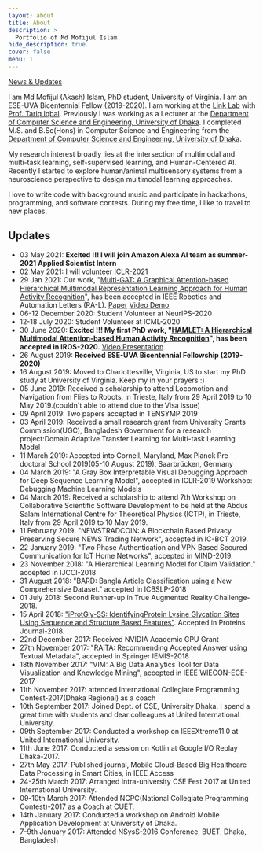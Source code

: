```yaml
---
layout: about
title: About
description: >
  Portfolio of Md Mofijul Islam.
hide_description: true
cover: false
menu: 1
---
```

[News & Updates](#updates)

I am Md Mofijul (Akash) Islam, PhD student, University of Virginia. I am an ESE-UVA Bicentennial Fellow (2019-2020). I am working at the [Link Lab](https://engineering.virginia.edu/link-lab-0) with [Prof. Tariq Iqbal](http://www.tiqbal.com/). Previously I was working as a Lecturer at the [Department of Computer Science and Engineering, University of Dhaka](http://cse.du.ac.bd/). I completed M.S. and B.Sc(Hons) in Computer Science and Engineering from the [Department of Computer Science and Engineering, University of Dhaka](http://cse.du.ac.bd/).

My research interest broadly lies at the intersection of multimodal and multi-task learning, self-supervised learning, and Human-Centered AI. Recently I started to explore human/animal multisensory systems from a neuroscience perspective to design multimodal learning approaches.

I love to write code with background music and participate in hackathons, programming, and software contests. During my free time, I like to travel to new places.

<!---
## Research interest
* Machine Learning
* Interpretable Machine Learning
* Optimization and Graph Theory
* Big data and Mobile Cloud Computing
* Mobile Application Development
-->

## Updates
* 03 May 2021: **Excited !!! I will join Amazon Alexa AI team as summer-2021 Applied Scientist Intern**
* 02 May 2021: I will volunteer ICLR-2021
* 29 Jan 2021: Our work, "[Multi-GAT: A Graphical Attention-based Hierarchical Multimodal Representation Learning Approach for Human Activity Recognition](https://ieeexplore.ieee.org/document/9354900)", has been accepted in IEEE Robotics and Automation Letters (RA-L). [Paper](https://ieeexplore.ieee.org/document/9354900) [Video Demo](https://youtu.be/Bsbn4pN6Oo4)
* 06-12 December 2020: Student Volunteer at NeurIPS-2020
* 12-18 July 2020: Student Volunteer at ICML-2020
* 30 June 2020: **Excited !!! My first PhD work, "[HAMLET: A Hierarchical Multimodal Attention-based Human Activity Recognition](https://ieeexplore.ieee.org/document/9340987)", has been accepted in IROS-2020.** [Video Presentation](https://youtu.be/BZ7vmwNczSs)
* 26 August 2019: **Received ESE-UVA Bicentennial Fellowship (2019-2020)**
* 16 August 2019: Moved to Charlottesville, Virginia, US to start my PhD study at University of Virginia. Keep my in your prayers :)
* 05 June 2019: Received a scholarship to attend Locomotion and Navigation from Flies to Robots, in Trieste, Italy from 29 April 2019 to 10 May 2019.(couldn't able to attend due to the Visa issue)
* 09 April 2019: Two papers accepted in TENSYMP 2019
* 03 April 2019: Received a small research grant from University Grants Commission(UGC), Bangladesh Government for a research project:Domain Adaptive Transfer Learning for Multi-task Learning Model
* 11 March 2019: Accepted into Cornell, Maryland, Max Planck Pre-doctoral School 2019(05-10 August 2019), Saarbrücken, Germany
* 04 March 2019: "A Gray Box Interpretable Visual Debugging Approach for Deep Sequence Learning Model", accepted in ICLR-2019 Workshop: Debugging Machine Learning Models
* 04 March 2019: Received a scholarship to attend 7th Workshop on Collaborative Scientific Software Development to be held at the Abdus Salam International Centre for Theoretical Physics (ICTP), in Trieste, Italy from 29 April 2019 to 10 May 2019.
* 11 February 2019: "NEWSTRADCOIN: A Blockchain Based Privacy Preserving Secure NEWS Trading Network", accepted in IC-BCT 2019.
* 22 January 2019: "Two Phase Authentication and VPN Based Secured Communication for IoT Home Networks", accepted in MIND-2019.
* 23 November 2018: "A Hierarchical Learning Model for Claim Validation." accepted in IJCCI-2018
* 31 August 2018: "BARD: Bangla Article Classification using a New Comprehensive Dataset." accepted in ICBSLP-2018
* 01 July 2018: Second Runner-up in True Augmented Reality Challenge-2018.
* 15 April 2018: ["iProtGly-SS: IdentifyingProtein Lysine Glycation Sites Using Sequence and Structure Based Features"](https://www.ncbi.nlm.nih.gov/pubmed/29675975). Accepted in Proteins Journal-2018.
* 22nd December 2017: Received NVIDIA Academic GPU Grant
* 27th November 2017: "RAiTA: Recommending Accepted Answer using Textual Metadata", accepted in Springer IEMIS-2018
* 18th November 2017: "VIM: A Big Data Analytics Tool for Data Visualization and Knowledge Mining", accepted in IEEE WIECON-ECE-2017
* 11th November 2017: attended International Collegiate Programming Contest-2017(Dhaka Regional) as a coach
* 10th September 2017: Joined Dept. of CSE, University Dhaka. I spend a great time with students and dear colleagues at United International University.
* 09th September 2017: Conducted a workshop on IEEEXtreme11.0 at United International University.
* 11th June 2017: Conducted a session on Kotlin at Google I/O Replay Dhaka-2017.
* 27th May 2017: Published journal, Mobile Cloud-Based Big Healthcare Data Processing in Smart Cities, in IEEE Access
* 24-25th March 2017: Arranged Intra-university CSE Fest 2017 at United International University.
* 09-10th March 2017: Attended NCPC(National Collegiate Programming Contest)-2017 as a Coach at CUET.
* 14th January 2017: Conducted a workshop on Android Mobile Application Development at University of Dhaka.
* 7-9th January 2017: Attended NSysS-2016 Conference, BUET, Dhaka, Bangladesh

